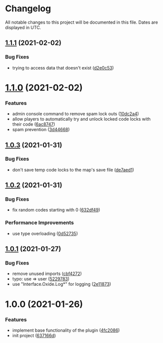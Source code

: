 # Changelog
All notable changes to this project will be documented in this file. Dates are displayed in UTC.

## [1.1.1](https://github.com/RebeccaStevens/uMod-Rust-Plugin-AutoCode/compare/v1.1.0...v1.1.1) (2021-02-02)


### Bug Fixes

* trying to access data that doesn't exist ([d2e0c53](https://github.com/RebeccaStevens/uMod-Rust-Plugin-AutoCode/commit/d2e0c53753abb1c994ee4c60c0f49a65ae49ca77))

# [1.1.0](https://github.com/RebeccaStevens/uMod-Rust-Plugin-AutoCode/compare/v1.0.3...v1.1.0) (2021-02-02)


### Features

* admin console command to remove spam lock outs ([10dc2a4](https://github.com/RebeccaStevens/uMod-Rust-Plugin-AutoCode/commit/10dc2a42424988ce30576b8f9d31a690f01008b0))
* allow players to automatically try and unlock locked code locks with their code ([6ac8747](https://github.com/RebeccaStevens/uMod-Rust-Plugin-AutoCode/commit/6ac8747632ba056e3699ceeb52740b8462c15795))
* spam prevention ([3d44668](https://github.com/RebeccaStevens/uMod-Rust-Plugin-AutoCode/commit/3d446686dda601d5993669b9372f0c30c53eb166))

## [1.0.3](https://github.com/RebeccaStevens/uMod-Rust-Plugin-AutoCode/compare/v1.0.2...v1.0.3) (2021-01-31)


### Bug Fixes

* don't save temp code locks to the map's save file ([de7aed1](https://github.com/RebeccaStevens/uMod-Rust-Plugin-AutoCode/commit/de7aed14fca7dd0e0f7f1deb0dd41e9ae8844b45))

## [1.0.2](https://github.com/RebeccaStevens/uMod-Rust-Plugin-AutoCode/compare/v1.0.1...v1.0.2) (2021-01-31)


### Bug Fixes

* fix random codes starting with 0 ([632df49](https://github.com/RebeccaStevens/uMod-Rust-Plugin-AutoCode/commit/632df4976604e1a1c0e57b9135f5ac0f40c930f2))


### Performance Improvements

* use type overloading ([0d52735](https://github.com/RebeccaStevens/uMod-Rust-Plugin-AutoCode/commit/0d52735eb4b9fa324543dafd21bf5dd2ad0883c4))

## [1.0.1](https://github.com/RebeccaStevens/uMod-Rust-Plugin-AutoCode/compare/v1.0.0...v1.0.1) (2021-01-27)


### Bug Fixes

* remove unused imports ([cbf4272](https://github.com/RebeccaStevens/uMod-Rust-Plugin-AutoCode/commit/cbf4272dd6d1af0eedfcdc441696175fa09b8344))
* typo: use => user ([5229783](https://github.com/RebeccaStevens/uMod-Rust-Plugin-AutoCode/commit/522978308d1b37a41ea48ab47f30887b345669ea))
* use "Interface.Oxide.Log*" for logging ([2e11873](https://github.com/RebeccaStevens/uMod-Rust-Plugin-AutoCode/commit/2e11873a543e58d5cf6b93574feb9bc4d6726029))

# 1.0.0 (2021-01-26)


### Features

* implement base functionality of the plugin ([4fc2086](https://github.com/RebeccaStevens/uMod-Rust-Plugin-AutoCode/commit/4fc2086b8f6c58bd379c55f7d54a0977de0dbbbd))
* init project ([637166d](https://github.com/RebeccaStevens/uMod-Rust-Plugin-AutoCode/commit/637166ddab3e6c42a6d279e8e380a7c738fde8eb))
